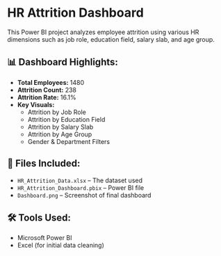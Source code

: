 # HR Attrition Dashboard

This Power BI project analyzes employee attrition using various HR dimensions such as job role, education field, salary slab, and age group.

## 📊 Dashboard Highlights:
- **Total Employees:** 1480
- **Attrition Count:** 238
- **Attrition Rate:** 16.1%
- **Key Visuals:**
  - Attrition by Job Role
  - Attrition by Education Field
  - Attrition by Salary Slab
  - Attrition by Age Group
  - Gender & Department Filters

## 📁 Files Included:
- `HR_Attrition_Data.xlsx` – The dataset used
- `HR_Attrition_Dashboard.pbix` – Power BI file 
- `Dashboard.png` – Screenshot of final dashboard

## 🛠 Tools Used:
- Microsoft Power BI
- Excel (for initial data cleaning)
